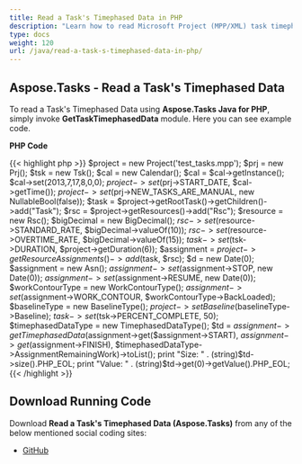 ```yaml
---
title: Read a Task's Timephased Data in PHP
description: "Learn how to read Microsoft Project (MPP/XML) task timephased data using Aspose.Tasks Java for PHP."
type: docs
weight: 120
url: /java/read-a-task-s-timephased-data-in-php/
---
```


## **Aspose.Tasks - Read a Task's Timephased Data**
To read a Task's Timephased Data using **Aspose.Tasks Java for PHP**, simply invoke **GetTaskTimephasedData** module. Here you can see example code.

**PHP Code**

{{< highlight php >}}
$project = new Project('test_tasks.mpp');
$prj = new Prj();
$tsk = new Tsk();
$cal = new Calendar();
$cal = $cal->getInstance();
$cal->set(2013,7,17,8,0,0);
$project->set($prj->START_DATE, $cal->getTime());
$project->set($prj->NEW_TASKS_ARE_MANUAL, new NullableBool(false));
$task = $project->getRootTask()->getChildren()->add("Task");
$rsc = $project->getResources()->add("Rsc");
$resource = new Rsc();
$bigDecimal = new BigDecimal();
$rsc->set($resource->STANDARD_RATE, $bigDecimal->valueOf(10));
$rsc->set($resource->OVERTIME_RATE, $bigDecimal->valueOf(15));
$task->set($tsk->DURATION, $project->getDuration(6));
$assignment = $project->getResourceAssignments()->add($task, $rsc);
$d = new Date(0);
$assignment = new Asn();
$assignment->set($assignment->STOP, new Date(0));
$assignment->set($assignment->RESUME, new Date(0));
$workContourType = new WorkContourType();
$assignment->set($assignment->WORK_CONTOUR, $workContourType->BackLoaded);
$baselineType = new BaselineType();
$project->setBaseline($baselineType->Baseline);
$task->set($tsk->PERCENT_COMPLETE, 50);
$timephasedDataType = new TimephasedDataType();
$td = $assignment->getTimephasedData($assignment->get($assignment->START),
$assignment->get($assignment->FINISH),
$timephasedDataType->AssignmentRemainingWork)->toList();
print "Size: " . (string)$td->size().PHP_EOL;
print "Value: " . (string)$td->get(0)->getValue().PHP_EOL;
{{< /highlight >}}

## **Download Running Code**
Download **Read a Task's Timephased Data (Aspose.Tasks)** from any of the below mentioned social coding sites:

- [GitHub](https://github.com/aspose-tasks/Aspose.Tasks-for-Java/blob/master/Plugins/Aspose_Tasks_Java_for_PHP/src/aspose/tasks/WorkingWithTasks/GetTaskTimephasedData.php)
